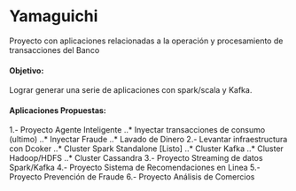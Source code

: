 # Yamaguichi
Proyecto con aplicaciones relacionadas a la operación y procesamiento de transacciones del Banco

#### Objetivo:
Lograr generar una serie de aplicaciones con spark/scala y Kafka.

#### Aplicaciones Propuestas:

1.- Proyecto Agente Inteligente 
..* Inyectar transacciones de consumo (ultimo)
..* Inyectar Fraude
..* Lavado de Dinero
2.- Levantar infraestructura con Dcoker
..* Cluster Spark Standalone [Listo]
..* Cluster Kafka
..* Cluster Hadoop/HDFS
..* Cluster Cassandra
3.- Proyecto Streaming de datos Spark/Kafka
4.- Proyecto Sistema de Recomendaciones en Linea
5.- Proyecto Prevención de Fraude
6.- Proyecto Análisis de Comercios




